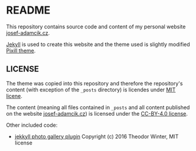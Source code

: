 # README

This repository contains source code and content of my personal website [josef-adamcik.cz](https://josef-adamcik.cz).

[Jekyll](https://jekyllrb.com) is used to create this website and the theme used is slightly modified [Pixill theme](https://github.com/johnotander/pixyll). 

## LICENSE

The theme was copied into this repository and therefore the repository's content (with exception of the `_posts` directory) is licendes under [MIT licene](LICENSE.txt). 

The content (meaning all files contained in `_posts` and all content published on the website [josef-adamcik.cz](https://josef-adamcik.cz)) is licensed under the [CC-BY-4.0 license](https://creativecommons.org/licenses/by/4.0/).


Other included code:

- [jekkyll photo gallery plugin](https://github.com/aerobless/jekyll-photo-gallery) Copyright (c) 2016 Theodor Winter, MIT license


